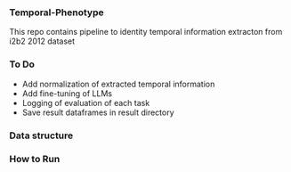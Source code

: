 ### Temporal-Phenotype
This repo contains pipeline to identity temporal information extracton from i2b2 2012 dataset

### To Do
- Add normalization of extracted temporal information
- Add fine-tuning of LLMs
- Logging of evaluation of each task
- Save result dataframes in result directory

### Data structure

### How to Run
